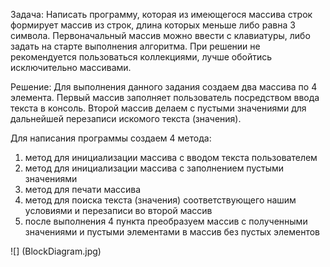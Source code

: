 Задача: Написать программу, которая из имеющегося массива строк формирует массив из строк, длина которых меньше либо равна 3 символа. Первоначальный массив можно ввести с клавиатуры, либо задать на старте выполнения алгоритма. При решении не рекомендуется пользоваться коллекциями, лучше обойтись исключительно массивами.

Решение: Для выполнения данного задания создаем два массива по 4 элемента. Первый массив заполняет пользователь посредством ввода текста в консоль. Второй массив делаем с пустыми значениями для дальнейшей перезаписи искомого текста (значения).

Для написания программы создаем 4 метода:
1) метод для инициализации массива с вводом текста пользователем
2) метод для инициализации массива с заполнением пустыми значениями
3) метод для печати массива
4) метод для поиска текста (значения) соответствующего нашим условиями и перезаписи во второй массив
5) после выполнения 4 пункта преобразуем массив с полученными значениями и пустыми элементами в массив без пустых элементов

![] (BlockDiagram.jpg)






